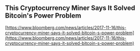 ## This Cryptocurrency Miner Says It Solved Bitcoin's Power Problem
  
  [https://www.bloomberg.com/news/articles/2017-11-16/this-cryptocurrency-miner-says-it-solved-bitcoin-s-power-problem](https://www.bloomberg.com/news/articles/2017-11-16/this-cryptocurrency-miner-says-it-solved-bitcoin-s-power-problem)
